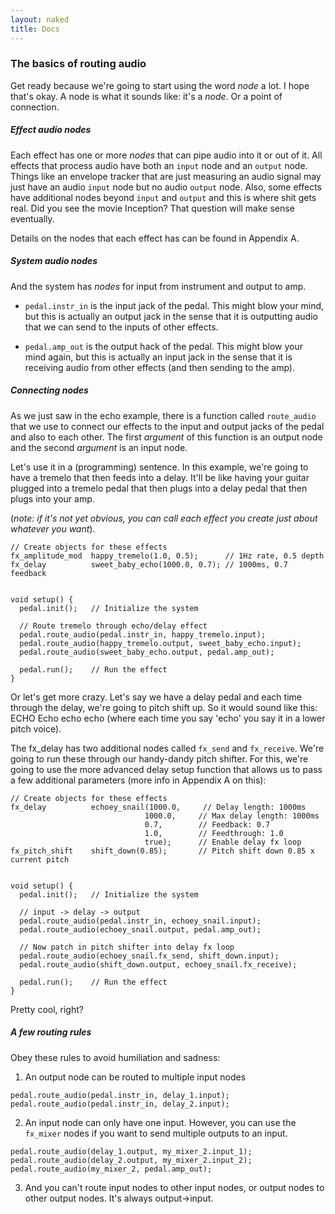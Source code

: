 ```yaml
---
layout: naked
title: Docs
---
```



### The basics of routing audio

Get ready because we're going to start using the word _node_ a lot.  I hope that's okay.  A node is what it sounds like: it's a *node*.  Or a point of connection.  

##### Effect audio nodes
Each effect has one or more *nodes* that can pipe audio into it or out of it.  All effects that process audio have both an `input` node and an `output` node.  Things like an envelope tracker that are just measuring an audio signal may just have an audio `input` node but no audio `output` node.  Also, some effects have additional nodes beyond `input` and `output` and this is where shit gets real.  Did you see the movie Inception?  That question will make sense eventually.  

Details on the nodes that each effect has can be found in Appendix A.

##### System audio nodes
And the system has *nodes* for input from instrument and output to amp.

 * `pedal.instr_in` is the input jack of the pedal.  This might blow your mind, but this is actually an output jack in the sense that it is outputting audio that we can send to the inputs of other effects.

 * `pedal.amp_out` is the output hack of the pedal.  This might blow your mind again, but this is actually an input jack in the sense that it is receiving audio from other effects (and then sending to the amp).

##### Connecting nodes
 As we just saw in the echo example, there is a function called `route_audio` that we use to connect our effects to the input and output jacks of the pedal and also to each other.  The first *argument* of this function is an output node and the second *argument* is an input node.

 Let's use it in a (programming) sentence.  In this example, we're going to have a tremelo that then feeds into a delay.  It'll be like having your guitar plugged into a tremelo pedal that then plugs into a delay pedal that then plugs into your amp.  

 (*note: if it's not yet obvious, you can call each effect you create just about whatever you want*).

```
// Create objects for these effects
fx_amplitude_mod  happy_tremelo(1.0, 0.5);      // 1Hz rate, 0.5 depth
fx_delay          sweet_baby_echo(1000.0, 0.7); // 1000ms, 0.7 feedback  


void setup() {
  pedal.init();   // Initialize the system

  // Route tremelo through echo/delay effect
  pedal.route_audio(pedal.instr_in, happy_tremelo.input);
  pedal.route_audio(happy_tremelo.output, sweet_baby_echo.input);
  pedal.route_audio(sweet_baby_echo.output, pedal.amp_out);

  pedal.run();    // Run the effect
}

```

Or let's get more crazy.  Let's say we have a delay pedal and each time through the delay, we're going to pitch shift up.  So it would sound like this: ECHO Echo echo echo (where each time you say 'echo' you say it in a lower pitch voice).

The fx_delay has two additional nodes called `fx_send` and `fx_receive`.  We're going to run these through our handy-dandy pitch shifter.  For this, we're going to use the more advanced delay setup function that allows us to pass a few additional parameters (more info in Appendix A on this):

```
// Create objects for these effects
fx_delay          echoey_snail(1000.0,     // Delay length: 1000ms
                              1000.0,     // Max delay length: 1000ms
                              0.7,        // Feedback: 0.7
                              1.0,        // Feedthrough: 1.0
                              true);      // Enable delay fx loop
fx_pitch_shift    shift_down(0.85);       // Pitch shift down 0.85 x current pitch


void setup() {
  pedal.init();   // Initialize the system

  // input -> delay -> output
  pedal.route_audio(pedal.instr_in, echoey_snail.input);
  pedal.route_audio(echoey_snail.output, pedal.amp_out);

  // Now patch in pitch shifter into delay fx loop
  pedal.route_audio(echoey_snail.fx_send, shift_down.input);
  pedal.route_audio(shift_down.output, echoey_snail.fx_receive);

  pedal.run();    // Run the effect
}

```

Pretty cool, right?

##### A few routing rules
Obey these rules to avoid humiliation and sadness:

1. An output node can be routed to multiple input nodes
```
pedal.route_audio(pedal.instr_in, delay_1.input);
pedal.route_audio(pedal.instr_in, delay_2.input);
```
2. An input node can only have one input.  However, you can use the `fx_mixer` nodes if you want to send multiple outputs to an input.
```
pedal.route_audio(delay_1.output, my_mixer_2.input_1);
pedal.route_audio(delay_2.output, my_mixer_2.input_2);
pedal.route_audio(my_mixer_2, pedal.amp_out);
```
3. And you can't route input nodes to other input nodes, or output nodes to other output nodes.  It's always output->input.
